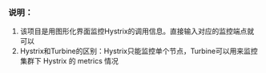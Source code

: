 ### 说明：
1. 该项目是用图形化界面监控Hystrix的调用信息。直接输入对应的监控端点就可以
2. Hystrix和Turbine的区别：Hystrix只能监控单个节点，Turbine可以用来监控集群下 Hystrix 的 metrics 情况